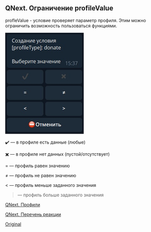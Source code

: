 ## QNext. Ограничение profileValue

profleValue - условие проверяет параметр профиля. Этим можно ограничить возможность пользоваться функциями.

![](./1.png)

✔️ — в профиле есть данные (любые)

✖️ — в профиле нет данных (пустой/отсутствует)

= — профиль равен значению

≠ — профиль не равен значению

< — профиль меньше заданного значения

> — профиль больше заданного значения



[QNext. Профили](/docs-test/ph/admin/profile-about)

[QNext. Перечень реакции](/docs-test/ph/reactions)


  
[Original](https://telegra.ph/QNext-admin-restrictions-profileValue-04-25)